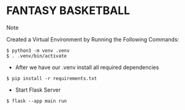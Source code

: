 # FANTASY BASKETBALL


> [!NOTE]
> Created a Virtual Environment by Running the Following Commands:



 ``` 
$ python3 -m venv .venv
$ . .venv/bin/activate
 ```

- After we have our .venv install all required dependencies 

 ``` 
$ pip install -r requirements.txt

 ```

- Start Flask Server

 ``` 
$ flask --app main run
 ```
